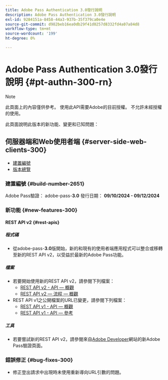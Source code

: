 ```yaml
---
title: Adobe Pass Authentication 3.0發行說明
description: Adobe Pass Authentication 3.0發行說明
exl-id: 9284151a-8458-44a3-937b-35f379ca0e4e
source-git-commit: d982beb16ea0db29f41d0257d8332fd4a07a84d8
workflow-type: tm+mt
source-wordcount: '199'
ht-degree: 0%

---
```


# Adobe Pass Authentication 3.0發行說明 {#pt-authn-300-rn}

>[!NOTE]
>
>此頁面上的內容僅供參考。 使用此API需要Adobe的目前授權。 不允許未經授權的使用。

此頁面說明此版本的新功能、變更和已知問題：

## 伺服器端和Web使用者端 {#server-side-web-clients-300}

* [建置編號](#build-number-300)
* [版本總覽](#release-overview-300)

### 建置編號 {#build-number-2651}

Adobe Pass驗證： adobe-pass-**3.0**
發行日期： **09/10/2024 - 09/12/2024**

### 新功能 {#new-features-300}

#### REST API v2 {#rest-apis}

##### 程式碼

* 從adobe-pass-**3.0**&#x200B;版開始，新的和現有的使用者端應用程式可以整合或移轉至新的REST API v2，以受益於最新的Adobe Pass功能。

##### 檔案

* 若要開始使用新的REST API v2，請參閱下列檔案：
   * [REST API v2 - API — 概觀](../integration-guide-programmers/rest-apis/rest-api-v2/apis/rest-api-v2-apis-overview.md)
   * [REST API v2 — 流程 — 概觀](../integration-guide-programmers/rest-apis/rest-api-v2/flows/rest-api-v2-flows-overview.md)
* REST API v1之公開檔案的URL已變更，請參閱下列檔案：
   * [REST API v1 - API — 概觀](../integration-guide-programmers/legacy/rest-api-v1/apis/rest-api-overview.md)
   * [REST API v1 - API — 參考](../integration-guide-programmers/legacy/rest-api-v1/rest-api-reference.md)

##### 工具

* 若要嘗試新的REST API v2，請參閱來自[Adobe Developer](https://developer.adobe.com/adobe-pass)網站的新Adobe Pass驗證頁面。

### 錯誤修正 {#bug-fixes-300}

* 修正登出請求中出現時未使用重新導向URL引數的問題。
